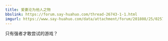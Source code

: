```yaml
---
title: 爱妻沦为他人之物
bbslink: https://forum.say-huahuo.com/thread-26743-1-1.html
imgurl: https://www.say-huahuo.com/data/attachment/forum/201808/25/025759m2bgghbhw2w6bgwb.jpg
---
```


只有强者才敢尝试的游戏？<!--more-->
